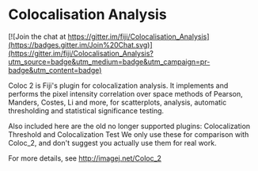 # Colocalisation Analysis

[![Join the chat at https://gitter.im/fiji/Colocalisation_Analysis](https://badges.gitter.im/Join%20Chat.svg)](https://gitter.im/fiji/Colocalisation_Analysis?utm_source=badge&utm_medium=badge&utm_campaign=pr-badge&utm_content=badge)

Coloc 2 is Fiji's plugin for colocalization analysis. It implements
and performs the pixel intensity correlation over space methods of Pearson,
Manders, Costes, Li and more, for scatterplots, analysis, automatic thresholding
and statistical significance testing.

Also included here are the old no longer supported plugins:
Colocalization Threshold and Colocalization Test
We only use these for comparison with Coloc_2,
and don't suggest you actually use them for real work.

For more details, see http://imagej.net/Coloc_2
